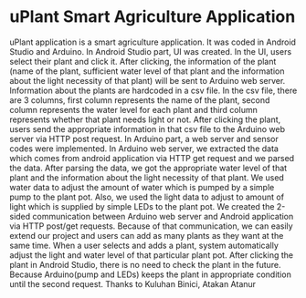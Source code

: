 # uPlant Smart Agriculture Application
uPlant application is a smart agriculture application. It was coded in Android Studio and Arduino. In Android Studio part, UI was created. In the UI, users select their plant and click it. After clicking, the information of the plant (name of the plant, sufficient water level of that plant and the information about the light necessity of that plant) will be sent to Arduino web server. Information about the plants are hardcoded in a csv file. In the csv file, there are 3 columns, first column represents the name of the plant, second column represents the water level for each plant and third column represents whether that plant needs light or not. After clicking the plant, users send the appropriate information in that csv file to the Arduino web server via HTTP post request. In Arduino part, a web server and sensor codes were implemented. In Arduino web server, we extracted the data which comes from android application via HTTP get request and we parsed the data. After parsing the data, we got the appropriate water level of that plant and the information about the light necessity of that plant. We used water data to adjust the amount of water which is pumped by a simple pump to the plant pot. Also, we used the light data to adjust to amount of light which is supplied by simple LEDs to the plant pot. We created the 2-sided communication between Arduino web server and Android application via HTTP post/get requests. Because of that communication, we can easily extend our project and users can add as many plants as they want at the same time. When a user selects and adds a plant, system automatically adjust the light and water level of that particular plant pot. After clicking the plant in Android Studio, there is no need to check the plant in the future. Because Arduino(pump and LEDs) keeps the plant in appropriate condition until the second request. Thanks to Kuluhan Binici, Atakan Atanur
